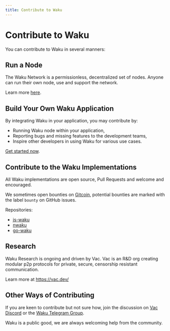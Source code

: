 ```yaml
---
title: Contribute to Waku
---
```


# Contribute to Waku

You can contribute to Waku in several manners:

## Run a Node

The Waku Network is a permissionless, decentralized set of nodes.
Anyone can run their own node, use and support the network.

Learn more [here](https://github.com/status-im/nwaku/tree/master/docs/operators).

## Build Your Own Waku Application

By integrating Waku in your application,
you may contribute by:

- Running Waku node within your application,
- Reporting bugs and missing features to the development teams,
- Inspire other developers in using Waku for various use cases.

[Get started now](/platform).

## Contribute to the Waku Implementations

All Waku implementations are open source,
Pull Requests and welcome and encouraged.

We sometimes open bounties on [Gitcoin](https://gitcoin.co/),
potential bounties are marked with the label `bounty` on GitHub issues.

Repositories:

- [js-waku](https://github.com/waku-org/js-waku)
- [nwaku](https://github.com/status-im/nwaku)
- [go-waku](https://github.com/waku-org/go-waku)

## Research

Waku Research is ongoing and driven by Vac.
Vac is an R&D org creating modular p2p protocols for private, secure, censorship resistant communication.

Learn more at https://vac.dev/

## Other Ways of Contributing

If you are keen to contribute but not sure how,
join the discussion on [Vac Discord](https://discord.gg/j5pGbn7MHZ)
or the [Waku Telegram Group](https://t.me/waku_org).

Waku is a public good, we are always welcoming help from the community.
